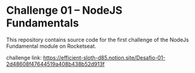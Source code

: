 # Challenge 01 – NodeJS Fundamentals

This repository contains source code for the first challenge of the NodeJs Fundamental module on Rocketseat.

challenge link: <https://efficient-sloth-d85.notion.site/Desafio-01-2d48608f47644519a408b438b52d913f>